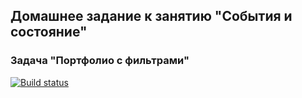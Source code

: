 ## Домашнее задание к занятию "События и состояние"
### Задача "Портфолио с фильтрами"

[![Build status](https://ci.appveyor.com/api/projects/status/33plmkja5pfjf7u4?svg=true)](https://ci.appveyor.com/project/JaneKhris/ra-hw2-filter)
